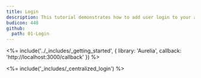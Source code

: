 ```yaml
---
title: Login
description: This tutorial demonstrates how to add user login to your application with Auth0
budicon: 448
github:
  path: 01-Login
---
```

<%= include('../_includes/_getting_started', { library: 'Aurelia', callback: 'http://localhost:3000/callback' }) %>

<%= include('_includes/_centralized_login') %>
